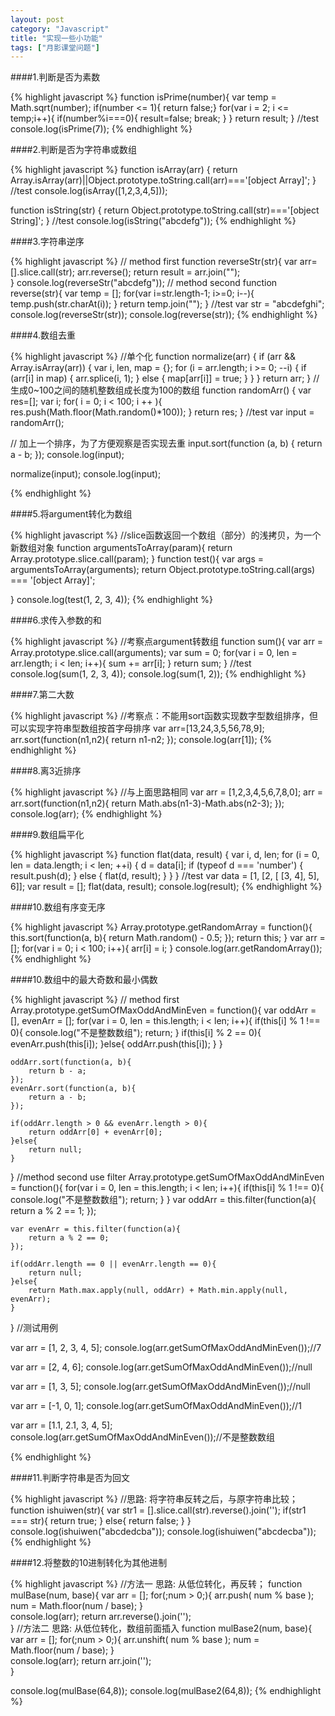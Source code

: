 ```yaml
---
layout: post
category: "Javascript"
title: "实现一些小功能"
tags: ["月影课堂问题"]
---
```


####1.判断是否为素数

{% highlight javascript %}
function isPrime(number){
    var temp = Math.sqrt(number);
    if(number <= 1){ return false;}
    for(var i = 2; i <= temp;i++){
        if(number%i===0){
            result=false;
            break;
        }
    }
    return result;
}
//test
console.log(isPrime(7));
{% endhighlight %}

####2.判断是否为字符串或数组

{% highlight javascript %}
function isArray(arr) {
	return Array.isArray(arr)||Object.prototype.toString.call(arr)==='[object Array]';
}
//test
console.log(isArray([1,2,3,4,5]));

function isString(str) {
	return Object.prototype.toString.call(str)==='[object String]';
}
//test
console.log(isString("abcdefg"));
{% endhighlight %}


####3.字符串逆序

{% highlight javascript %}
// method first
function reverseStr(str){
	var arr=[].slice.call(str);
  	arr.reverse();
  	return result = arr.join("");  	
}
console.log(reverseStr("abcdefg"));
//  method second
function reverse(str){
	var temp = [];
	for(var i=str.length-1; i>=0; i--){
		temp.push(str.charAt(i));
	}
	return temp.join("");
}
//test
var str = "abcdefghi";
console.log(reverseStr(str));
console.log(reverse(str));
{% endhighlight %}

####4.数组去重

{% highlight javascript %}
//单个化
function normalize(arr) {
    if (arr && Array.isArray(arr)) {
        var i, len, map = {};
        for (i = arr.length; i >= 0; --i) {
            if (arr[i] in map) {
                arr.splice(i, 1);
            } else {
                map[arr[i]] = true;
            }
        }
    }
    return arr;
}
//生成0~100之间的随机整数组成长度为100的数组
function randomArr() {
	var res=[];
	var i;
	for( i = 0; i < 100; i ++ ){
		res.push(Math.floor(Math.random()*100));
	}
	return res;
}
//test
var input = randomArr();

// 加上一个排序，为了方便观察是否实现去重
input.sort(function (a, b) {
    return a - b;
});
console.log(input);

normalize(input);
console.log(input);

{% endhighlight %}

####5.将argument转化为数组

{% highlight javascript %}
//slice函数返回一个数组（部分）的浅拷贝，为一个新数组对象
function argumentsToArray(param){
	return Array.prototype.slice.call(param);
}
function test(){
	var args = argumentsToArray(arguments);
	return Object.prototype.toString.call(args) === '[object Array]';

}
console.log(test(1, 2, 3, 4));
{% endhighlight %}


####6.求传入参数的和

{% highlight javascript %}
//考察点argument转数组
function sum(){
	var arr = Array.prototype.slice.call(arguments);
	var sum = 0;
	for(var i = 0, len = arr.length; i < len; i++){
		sum += arr[i];
	}
	return sum;
}
//test
console.log(sum(1, 2, 3, 4));
console.log(sum(1, 2));
{% endhighlight %}

####7.第二大数

{% highlight javascript %}
//考察点：不能用sort函数实现数字型数组排序，但可以实现字符串型数组按首字母排序
var arr=[13,24,3,5,56,78,9];
arr.sort(function(n1,n2){
  return n1-n2;
});
console.log(arr[1]);
{% endhighlight %}

####8.离3近排序

{% highlight javascript %}
//与上面思路相同
var arr = [1,2,3,4,5,6,7,8,0];
arr = arr.sort(function(n1,n2){
	return Math.abs(n1-3)-Math.abs(n2-3);
});
console.log(arr);
{% endhighlight %}


####9.数组扁平化

{% highlight javascript %}
function flat(data, result) {
    var i, d, len;
    for (i = 0, len = data.length; i < len; ++i) {
        d = data[i];
        if (typeof d === 'number') {
            result.push(d);
        } else {
            flat(d, result);
        }
    }
}
//test
var data =  [1, [2, [ [3, 4], 5], 6]];
var result = [];
flat(data, result);
console.log(result);
{% endhighlight %}

####10.数组有序变无序

{% highlight javascript %}
Array.prototype.getRandomArray = function(){
    this.sort(function(a, b){
        return Math.random() - 0.5;
    });
    return this;
}
var arr = [];
for(var i = 0; i < 100; i++){
    arr[i] = i;
}
console.log(arr.getRandomArray());
{% endhighlight %}

####10.数组中的最大奇数和最小偶数

{% highlight javascript %}
// method first
Array.prototype.getSumOfMaxOddAndMinEven = function(){
	var oddArr = [],
		evenArr = [];
	for(var i = 0, len = this.length; i < len; i++){
		if(this[i] % 1 !== 0){
			console.log("不是整数数组");
			return;
		}
		if(this[i] % 2 == 0){
			evenArr.push(this[i]);
		}else{
			oddArr.push(this[i]);
		}
	}

	oddArr.sort(function(a, b){
		return b - a;
	});
	evenArr.sort(function(a, b){
		return a - b;
	});

	if(oddArr.length > 0 && evenArr.length > 0){
		return oddArr[0] + evenArr[0];
	}else{
		return null;
	}
}
//method second use filter
Array.prototype.getSumOfMaxOddAndMinEven = function(){
	for(var i = 0, len = this.length; i < len; i++){
		if(this[i] % 1 !== 0){
			console.log("不是整数数组");
			return;
		}
	}
	var oddArr = this.filter(function(a){
		return a % 2 == 1;
	});

	var evenArr = this.filter(function(a){
		return a % 2 == 0;
	});

	if(oddArr.length == 0 || evenArr.length == 0){
		return null;
	}else{
		return Math.max.apply(null, oddArr) + Math.min.apply(null, evenArr);
	}
}
//测试用例

var arr = [1, 2, 3, 4, 5];
console.log(arr.getSumOfMaxOddAndMinEven());//7

var arr = [2, 4, 6];
console.log(arr.getSumOfMaxOddAndMinEven());//null

var arr = [1, 3, 5];
console.log(arr.getSumOfMaxOddAndMinEven());//null

var arr = [-1, 0, 1];
console.log(arr.getSumOfMaxOddAndMinEven());//1

var arr = [1.1, 2.1, 3, 4, 5];
console.log(arr.getSumOfMaxOddAndMinEven());//不是整数数组

{% endhighlight %}


####11.判断字符串是否为回文

{% highlight javascript %}
//思路: 将字符串反转之后，与原字符串比较；
function ishuiwen(str){
	var str1 = [].slice.call(str).reverse().join('');
  	if(str1 === str){
  		return true;
  	}
  	else{
  		return false;
  	} 
}
console.log(ishuiwen("abcdedcba"));
console.log(ishuiwen("abcdecba"));
{% endhighlight %}

####12.将整数的10进制转化为其他进制

{% highlight javascript %}
//方法一 思路: 从低位转化，再反转；
function mulBase(num, base){
	var arr = [];
	for(;num > 0;){
		arr.push( num % base );
		num = Math.floor(num / base);
	}	
	console.log(arr);
	return arr.reverse().join('');  	
}
//方法二 思路: 从低位转化，数组前面插入
function mulBase2(num, base){
	var arr = [];
	for(;num > 0;){
		arr.unshift( num % base );
		num = Math.floor(num / base);
	}	
	console.log(arr);
	return arr.join('');  	
}

console.log(mulBase(64,8));
console.log(mulBase2(64,8));
{% endhighlight %}

